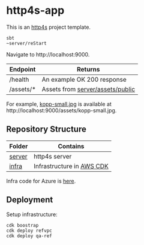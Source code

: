 # http4s-app

This is an [http4s](https://http4s.org/) project template.

    sbt
    ~server/reStart

Navigate to http://localhost:9000.

| Endpoint  | Returns                                                  |
|-----------|----------------------------------------------------------|
| /health   | An example OK 200 response                               |
| /assets/* | Assets from [server/assets/public](server/assets/public) |

For example, [kopp-small.jpg](server/assets/public/kopp-small.jpg) is available at http://localhost:9000/assets/kopp-small.jpg.

## Repository Structure

| Folder           | Contains                                                 |
|------------------|----------------------------------------------------------|
| [server](server) | http4s server                                            |
| [infra](infra)   | Infrastructure in [AWS CDK](https://aws.amazon.com/cdk/) |

Infra code for Azure is [here](https://github.com/malliina/bicep/blob/master/javawebapp.bicep).

## Deployment

Setup infrastructure:

    cdk boostrap
    cdk deploy refvpc
    cdk deploy qa-ref
